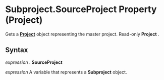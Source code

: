 
# Subproject.SourceProject Property (Project)

Gets a  **[Project](855c1ad9-0e84-f274-9e0e-2424e7cab447.md)** object representing the master project. Read-only **Project** .


## Syntax

 _expression_ . **SourceProject**

 _expression_ A variable that represents a **Subproject** object.

